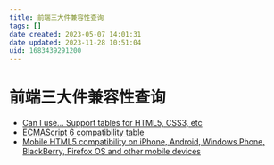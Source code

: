 ```yaml
---
title: 前端三大件兼容性查询
tags: []
date created: 2023-05-07 14:01:31
date updated: 2023-11-28 10:51:04
uid: 1683439291200
---
```


# 前端三大件兼容性查询

- [Can I use... Support tables for HTML5, CSS3, etc](https://caniuse.com/)
- [ECMAScript 6 compatibility table](http://kangax.github.io/compat-table/es6/)
- [Mobile HTML5 compatibility on iPhone, Android, Windows Phone, BlackBerry, Firefox OS and other mobile devices](http://mobilehtml5.org/)
